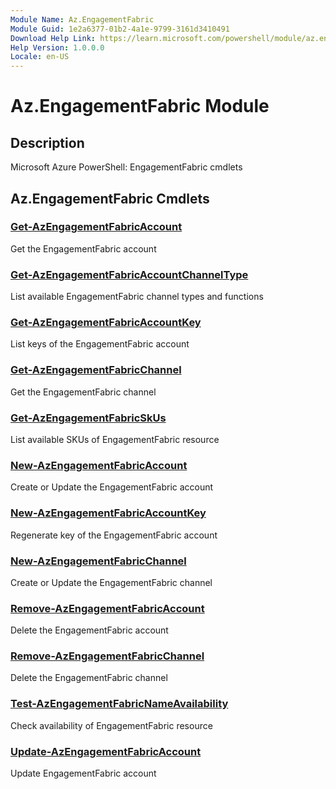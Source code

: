 ```yaml
---
Module Name: Az.EngagementFabric
Module Guid: 1e2a6377-01b2-4a1e-9799-3161d3410491
Download Help Link: https://learn.microsoft.com/powershell/module/az.engagementfabric
Help Version: 1.0.0.0
Locale: en-US
---
```


# Az.EngagementFabric Module
## Description
Microsoft Azure PowerShell: EngagementFabric cmdlets

## Az.EngagementFabric Cmdlets
### [Get-AzEngagementFabricAccount](Get-AzEngagementFabricAccount.md)
Get the EngagementFabric account

### [Get-AzEngagementFabricAccountChannelType](Get-AzEngagementFabricAccountChannelType.md)
List available EngagementFabric channel types and functions

### [Get-AzEngagementFabricAccountKey](Get-AzEngagementFabricAccountKey.md)
List keys of the EngagementFabric account

### [Get-AzEngagementFabricChannel](Get-AzEngagementFabricChannel.md)
Get the EngagementFabric channel

### [Get-AzEngagementFabricSkUs](Get-AzEngagementFabricSkUs.md)
List available SKUs of EngagementFabric resource

### [New-AzEngagementFabricAccount](New-AzEngagementFabricAccount.md)
Create or Update the EngagementFabric account

### [New-AzEngagementFabricAccountKey](New-AzEngagementFabricAccountKey.md)
Regenerate key of the EngagementFabric account

### [New-AzEngagementFabricChannel](New-AzEngagementFabricChannel.md)
Create or Update the EngagementFabric channel

### [Remove-AzEngagementFabricAccount](Remove-AzEngagementFabricAccount.md)
Delete the EngagementFabric account

### [Remove-AzEngagementFabricChannel](Remove-AzEngagementFabricChannel.md)
Delete the EngagementFabric channel

### [Test-AzEngagementFabricNameAvailability](Test-AzEngagementFabricNameAvailability.md)
Check availability of EngagementFabric resource

### [Update-AzEngagementFabricAccount](Update-AzEngagementFabricAccount.md)
Update EngagementFabric account

